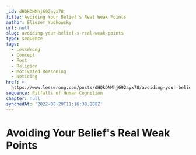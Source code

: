 ```yaml
---
_id: dHQkDNMhj692ayx78
title: Avoiding Your Belief's Real Weak Points
author: Eliezer_Yudkowsky
url: null
slug: avoiding-your-belief-s-real-weak-points
type: sequence
tags:
  - LessWrong
  - Concept
  - Post
  - Religion
  - Motivated Reasoning
  - Noticing
href: >-
  https://www.lesswrong.com/posts/dHQkDNMhj692ayx78/avoiding-your-belief-s-real-weak-points
sequence: Pitfalls of Human Cognition
chapter: null
synchedAt: '2022-08-29T11:16:38.888Z'
---
```

# Avoiding Your Belief's Real Weak Points

